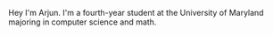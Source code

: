 Hey I'm Arjun. I'm a fourth-year student at the University of Maryland majoring in computer science and math.
